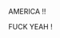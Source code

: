 AMERICA !!


































































































FUCK YEAH !
